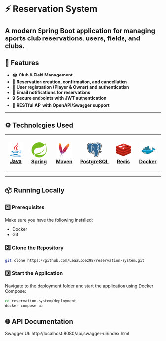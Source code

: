 # ⚡ Reservation System
A modern Spring Boot application for managing sports club reservations, users, fields, and clubs.
---
## 🚀 Features
- 🏟️ **Club & Field Management**
- 📅 **Reservation creation, confirmation, and cancellation**
- 👥 **User registration (Player & Owner) and authentication**
- 📨 **Email notifications for reservations**
- 🔒 **Secure endpoints with JWT authentication**
- 📖 **RESTful API with OpenAPI/Swagger support**
---
## ⚙️ Technologies Used
<div align="center">
  <table>
    <tr>
      <td align="center" style="padding: 10px; width: 100px; height: 100px;">
        <a href="https://www.oracle.com/java/">
          <img src="https://raw.githubusercontent.com/devicons/devicon/master/icons/java/java-original.svg" width="50" alt="Java" />
          <br /><span style="font-size: 16px; padding-top: 10px;"><b>Java</b></span>
        </a>
      </td>
      <td align="center" style="padding: 10px; width: 100px; height: 100px;">
        <a href="https://spring.io/projects/spring-boot">
          <img src="https://raw.githubusercontent.com/devicons/devicon/master/icons/spring/spring-original.svg" width="50" alt="Spring Boot" />
          <br /><span style="font-size: 16px; padding-top: 10px;"><b>Spring</b></span>
        </a>
      </td>
      <td align="center" style="padding: 10px; width: 100px; height: 100px;">
        <a href="https://maven.apache.org/">
          <img src="https://raw.githubusercontent.com/devicons/devicon/master/icons/maven/maven-original.svg" width="50" alt="Maven" />
          <br /><span style="font-size: 16px; padding-top: 10px;"><b>Maven</b></span>
        </a>
      </td>
      <td align="center" style="padding: 10px; width: 100px; height: 100px;">
        <a href="https://www.postgresql.org/">
          <img src="https://raw.githubusercontent.com/devicons/devicon/master/icons/postgresql/postgresql-original.svg" width="50" alt="PostgreSQL" />
          <br /><span style="font-size: 16px; padding-top: 10px;"><b>PostgreSQL</b></span>
        </a>
      </td>
      <td align="center" style="padding: 10px; width: 100px; height: 100px;">
        <a href="https://redis.io/">
          <img src="https://raw.githubusercontent.com/devicons/devicon/master/icons/redis/redis-original.svg" width="50" alt="Redis" />
          <br /><span style="font-size: 16px; padding-top: 10px;"><b>Redis</b></span>
        </a>
      </td>
      <td align="center" style="padding: 10px; width: 100px; height: 100px;">
        <a href="https://www.docker.com/">
          <img src="https://raw.githubusercontent.com/devicons/devicon/master/icons/docker/docker-original.svg" width="50" alt="Docker" />
          <br /><span style="font-size: 16px; padding-top: 10px;"><b>Docker</b></span>
        </a>
      </td>
    </tr>
  </table>
</div>

---

## 📦 Running Locally

### 1️⃣ Prerequisites
Make sure you have the following installed:
- Docker
- Git
### 2️⃣ Clone the Repository
```bash
git clone https://github.com/LeaaLopez98/reservation-system.git
```
### 3️⃣ Start the Application
Navigate to the deployment folder and start the application using Docker Compose:
```bash
cd reservation-system/deployment
docker compose up
```
## 🌐 API Documentation
   Swagger UI: http://localhost:8080/api/swagger-ui/index.html
